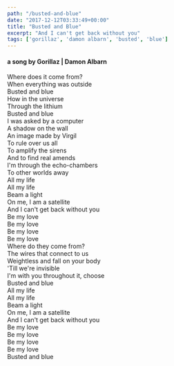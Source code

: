 ```yaml
---
path: "/busted-and-blue"
date: "2017-12-12T03:33:49+00:00"
title: "Busted and Blue"
excerpt: "And I can't get back without you"
tags: ['gorillaz', 'damon albarn', 'busted', 'blue']
---
```

#### a song by Gorillaz | Damon Albarn

Where does it come from? <br/>
When everything was outside <br/>
Busted and blue <br/>
How in the universe <br/>
Through the lithium <br/>
Busted and blue <br/>
I was asked by a computer <br/>
A shadow on the wall <br/> 
An image made by Virgil <br/>
To rule over us all <br/>
To amplify the sirens <br/>
And to find real amends <br/>
I'm through the echo-chambers <br/>
To other worlds away <br/>
All my life <br/>
All my life <br/>
Beam a light <br/>
On me, I am a satellite <br/>
And I can't get back without you <br/>
Be my love <br/>
Be my love <br/>
Be my love <br/>
Be my love <br/>
Where do they come from? <br/>
The wires that connect to us <br/>
Weightless and fall on your body <br/>
'Till we're invisible <br/>
I'm with you throughout it, choose <br/>
Busted and blue <br/>
All my life <br/>
All my life <br/>
Beam a light <br/>
On me, I am a satellite <br/>
And I can't get back without you <br/>
Be my love <br/>
Be my love <br/>
Be my love <br/>
Be my love <br/>
Busted and blue <br/>